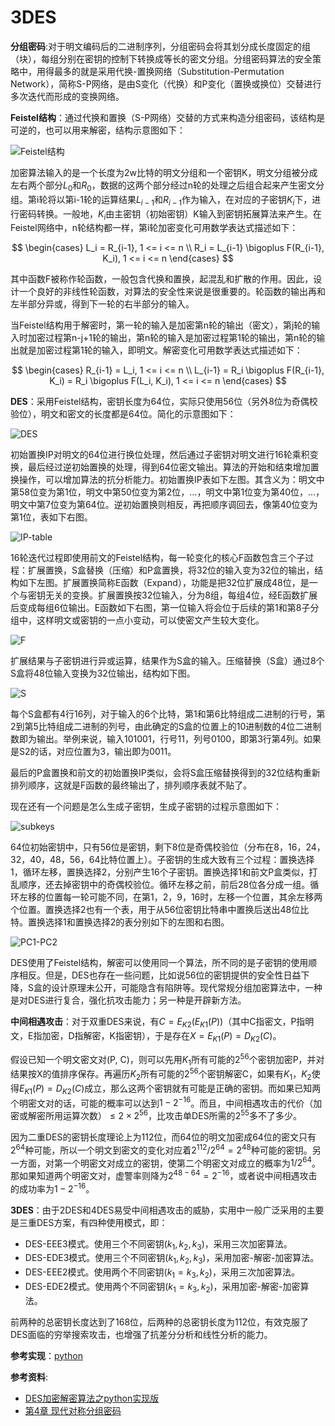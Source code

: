 # 3DES

**分组密码**:对于明文编码后的二进制序列，分组密码会将其划分成长度固定的组（块），每组分别在密钥的控制下转换成等长的密文分组。分组密码算法的安全策略中，用得最多的就是采用代换-置换网络（Substitution-Permutation Network），简称S-P网络，是由S变化（代换）和P变化（置换或换位）交替进行多次迭代而形成的变换网络。

**Feistel结构**：通过代换和置换（S-P网络）交替的方式来构造分组密码，该结构是可逆的，也可以用来解密，结构示意图如下：

![Feistel结构](https://img2020.cnblogs.com/blog/886021/202010/886021-20201031120230462-267081887.png)

加密算法输入的是一个长度为2w比特的明文分组和一个密钥K，明文分组被分成左右两个部分$L_0$和$R_0$，数据的这两个部分经过n轮的处理之后组合起来产生密文分组。第i轮将以第i-1轮的运算结果$L_{i-1}$和$R_{i-1}$作为输入，在对应的子密钥$K_i$下，进行密码转换。一般地，$K_i$由主密钥（初始密钥）K输入到密钥拓展算法来产生。在Feistel网络中，n轮结构都一样，第i轮加密变化可用数学表达式描述如下：

$$
\begin{cases}
   L_i = R_{i-1}, 1 <= i <= n  \\
   R_i = L_{i-1} \bigoplus F(R_{i-1}, K_i), 1 <= i <= n
\end{cases}
$$

其中函数F被称作轮函数，一般包含代换和置换，起混乱和扩散的作用。因此，设计一个良好的非线性轮函数，对算法的安全性来说是很重要的。轮函数的输出再和左半部分异或，得到下一轮的右半部分的输入。

当Feistel结构用于解密时，第一轮的输入是加密第n轮的输出（密文），第j轮的输入时加密过程第n-j+1轮的输出，第n轮的输入是加密过程第1轮的输出，第n轮的输出就是加密过程第1轮的输入，即明文。解密变化可用数学表达式描述如下：

$$
\begin{cases}
   R_{i-1} = L_i, 1 <= i <= n  \\
   L_{i-1} = R_i \bigoplus F(R_{i-1}, K_i) = R_i \bigoplus F(L_i, K_i), 1 <= i <= n
\end{cases}
$$

**DES**：采用Feistel结构，密钥长度为64位，实际只使用56位（另外8位为奇偶校验位），明文和密文的长度都是64位。简化的示意图如下：

![DES](https://img2020.cnblogs.com/blog/886021/202010/886021-20201031121618939-2094289714.png)

初始置换IP对明文的64位进行换位处理，然后通过子密钥对明文进行16轮乘积变换，最后经过逆初始置换的处理，得到64位密文输出。算法的开始和结束增加置换操作，可以增加算法的抗分析能力。初始置换IP表如下左图。其含义为：明文中第58位变为第1位，明文中第50位变为第2位，…，明文中第1位变为第40位，…，明文中第7位变为第64位。逆初始置换则相反，再把顺序调回去，像第40位变为第1位，表如下右图。

![IP-table](https://img2020.cnblogs.com/blog/886021/202010/886021-20201031121811794-419634269.png)

16轮迭代过程即使用前文的Feistel结构，每一轮变化的核心F函数包含三个子过程：扩展置换，S盒替换（压缩）和P盒置换，将32位的输入变为32位的输出，结构如下左图。扩展置换简称E函数（Expand），功能是把32位扩展成48位，是一个与密钥无关的变换。扩展置换按32位输入，分为8组，每组4位，经E函数扩展后变成每组6位输出。E函数如下右图，第一位输入将会位于后续的第1和第8子分组中，这样明文或密钥的一点小变动，可以使密文产生较大变化。

![F](https://img2020.cnblogs.com/blog/886021/202010/886021-20201031121904789-2028139206.png)

扩展结果与子密钥进行异或运算，结果作为S盒的输入。压缩替换（S盒）通过8个S盒将48位输入变换为32位输出，结构如下图。

![S](https://img2020.cnblogs.com/blog/886021/202010/886021-20201031121956550-1229388744.png)

每个S盒都有4行16列，对于输入的6个比特，第1和第6比特组成二进制的行号，第2到第5比特组成二进制的列号，由此确定的S盒的位置上的10进制数的4位二进制数即为输出。举例来说，输入101001，行号11，列号0100，即第3行第4列。如果是S2的话，对应位置为3，输出即为0011。

最后的P盒置换和前文的初始置换IP类似，会将S盒压缩替换得到的32位结构重新排列顺序，这就是F函数的最终输出了，排列顺序表就不贴了。

现在还有一个问题是怎么生成子密钥，生成子密钥的过程示意图如下：

![subkeys](https://img2020.cnblogs.com/blog/886021/202010/886021-20201031122057010-485353720.png)

64位初始密钥中，只有56位是密钥，剩下8位是奇偶校验位（分布在8，16，24，32，40，48，56，64比特位置上）。子密钥的生成大致有三个过程：置换选择1，循环左移，置换选择2，分别产生16个子密钥。置换选择1和前文P盒类似，打乱顺序，还去掉密钥中的奇偶校验位。循环左移之前，前后28位各分成一组。循环左移的位置每一轮可能不同，在第1，2，9，16时，左移一个位置，其余左移两个位置。置换选择2也有一个表，用于从56位密钥比特串中置换后送出48位比特。置换选择1和置换选择2的表分别如下的左图和右图。

![PC1-PC2](https://img2020.cnblogs.com/blog/886021/202010/886021-20201031122151885-1294422653.png)

DES使用了Feistel结构，解密可以使用同一个算法，所不同的是子密钥的使用顺序相反。但是，DES也存在一些问题，比如说56位的密钥提供的安全性日益下降，S盒的设计原理未公开，可能隐含有陷阱等。现代常规分组加密算法中，一种是对DES进行复合，强化抗攻击能力；另一种是开辟新方法。

**中间相遇攻击**：对于双重DES来说，有$C=E_{K2} (E_{K1} (P))$（其中C指密文，P指明文，E指加密，D指解密，K指密钥），于是存在$X=E_{K1} (P)=D_{K2} (C)$。

假设已知一个明文密文对(P, C)，则可以先用$K_1$所有可能的$2^{56}$个密钥加密P，并对结果按X的值排序保存。再遍历$K_2$所有可能的$2^{56}$个密钥解密C，如果有$K_1$，$K_2$使得$E_{K1} (P)=D_{K2} (C)$成立，那么这两个密钥就有可能是正确的密钥。而如果已知两个明密文对的话，可能的概率可以达到$1-2^{-16}$。而且，中间相遇攻击的代价（加密或解密所用运算次数）$≤2×2^{56}$，比攻击单DES所需的$2^{55}$多不了多少。

因为二重DES的密钥长度理论上为112位，而64位的明文加密成64位的密文只有$2^{64}$种可能，所以一个明文到密文的变化对应着$2^{112}/2^{64}=2^{48}$种可能的密钥。另一方面，对第一个明密文对成立的密钥，使第二个明密文对成立的概率为$1/2^{64}$。那如果知道两个明密文对，虚警率则降为$2^{48-64}=2^{-16}$，或者说中间相遇攻击的成功率为$1-2^{-16}$。

**3DES**：由于2DES和4DES易受中间相遇攻击的威胁，实用中一般广泛采用的主要是三重DES方案，有四种使用模式，即：

- DES-EEE3模式。使用三个不同密钥$(k_1,k_2,k_3)$，采用三次加密算法。
- DES-EDE3模式。使用三个不同密钥$(k_1,k_2,k_3)$，采用加密-解密-加密算法。
- DES-EEE2模式。使用两个不同密钥$(k_1=k_3,k_2)$，采用三次加密算法。
- DES-EDE2模式。使用两个不同密钥$(k_1=k_3,k_2)$，采用加密-解密-加密算法。

前两种的总密钥长度达到了168位，后两种的总密钥长度为112位，有效克服了DES面临的穷举搜索攻击，也增强了抗差分分析和线性分析的能力。

**参考实现**：[python](https://github.com/mingyueanyao/Cryptography/Codes/3DES.py)

**参考资料**:

- [DES加密解密算法之python实现版](https://blog.csdn.net/u013005150/article/details/25804787)
- [第4章 现代对称分组密码](https://wenku.baidu.com/view/05753a0402020740be1e9b59.html)